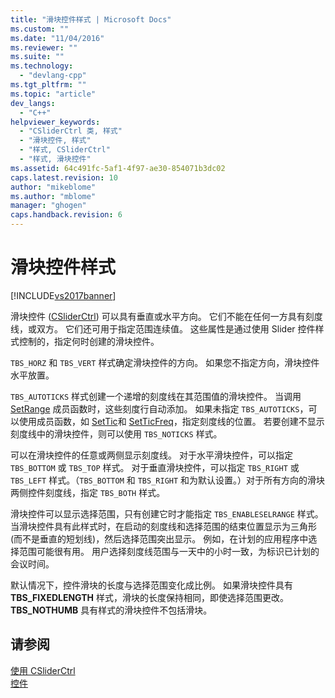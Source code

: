 ```yaml
---
title: "滑块控件样式 | Microsoft Docs"
ms.custom: ""
ms.date: "11/04/2016"
ms.reviewer: ""
ms.suite: ""
ms.technology: 
  - "devlang-cpp"
ms.tgt_pltfrm: ""
ms.topic: "article"
dev_langs: 
  - "C++"
helpviewer_keywords: 
  - "CSliderCtrl 类, 样式"
  - "滑块控件, 样式"
  - "样式, CSliderCtrl"
  - "样式, 滑块控件"
ms.assetid: 64c491fc-5af1-4f97-ae30-854071b3dc02
caps.latest.revision: 10
author: "mikeblome"
ms.author: "mblome"
manager: "ghogen"
caps.handback.revision: 6
---
```

# 滑块控件样式
[!INCLUDE[vs2017banner](../assembler/inline/includes/vs2017banner.md)]

滑块控件 \([CSliderCtrl](../mfc/reference/csliderctrl-class.md)\) 可以具有垂直或水平方向。  它们不能在任何一方具有刻度线，或双方。  它们还可用于指定范围连续值。  这些属性是通过使用 Slider 控件样式控制的，指定何时创建的滑块控件。  
  
 `TBS_HORZ` 和 `TBS_VERT` 样式确定滑块控件的方向。  如果您不指定方向，滑块控件水平放置。  
  
 `TBS_AUTOTICKS` 样式创建一个递增的刻度线在其范围值的滑块控件。  当调用 [SetRange](../Topic/CSliderCtrl::SetRange.md) 成员函数时，这些刻度行自动添加。  如果未指定 `TBS_AUTOTICKS`，可以使用成员函数，如 [SetTic](../Topic/CSliderCtrl::SetTic.md)和 [SetTicFreq](../Topic/CSliderCtrl::SetTicFreq.md)，指定刻度线的位置。  若要创建不显示刻度线中的滑块控件，则可以使用 `TBS_NOTICKS` 样式。  
  
 可以在滑块控件的任意或两侧显示刻度线。  对于水平滑块控件，可以指定 `TBS_BOTTOM` 或 `TBS_TOP` 样式。  对于垂直滑块控件，可以指定 `TBS_RIGHT` 或 `TBS_LEFT` 样式。（`TBS_BOTTOM` 和 `TBS_RIGHT` 和为默认设置。）对于所有方向的滑块两侧控件刻度线，指定 `TBS_BOTH` 样式。  
  
 滑块控件可以显示选择范围，只有创建它时才能指定 `TBS_ENABLESELRANGE` 样式。  当滑块控件具有此样式时，在启动的刻度线和选择范围的结束位置显示为三角形 \(而不是垂直的短划线\)，然后选择范围突出显示。  例如，在计划的应用程序中选择范围可能很有用。  用户选择刻度线范围与一天中的小时一致，为标识已计划的会议时间。  
  
 默认情况下，控件滑块的长度与选择范围变化成比例。  如果滑块控件具有 **TBS\_FIXEDLENGTH** 样式，滑块的长度保持相同，即使选择范围更改。  **TBS\_NOTHUMB** 具有样式的滑块控件不包括滑块。  
  
## 请参阅  
 [使用 CSliderCtrl](../mfc/using-csliderctrl.md)   
 [控件](../mfc/controls-mfc.md)
